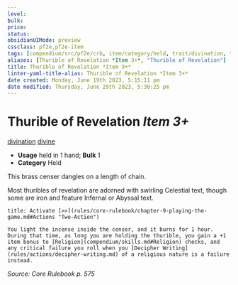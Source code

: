 ```yaml
---
level:
bulk:
price:
status:
obsidianUIMode: preview
cssclass: pf2e,pf2e-item
tags: [compendium/src/pf2e/crb, item/category/held, trait/divination, trait/divine]
aliases: [Thurible of Revelation *Item 3+*, "Thurible of Revelation"]
title: Thurible of Revelation *Item 3+*
linter-yaml-title-alias: Thurible of Revelation *Item 3+*
date created: Monday, June 19th 2023, 5:15:11 pm
date modified: Thursday, June 29th 2023, 5:30:25 pm
---
```


# Thurible of Revelation *Item 3+*

[divination](rules/traits/divination.md) [divine](rules/traits/divine.md)  

- **Usage** held in 1 hand; **Bulk** 1
- **Category** Held

This brass censer dangles on a length of chain.

Most thuribles of revelation are adorned with swirling Celestial text, though some are iron and feature Infernal or Abyssal text.

```ad-embed-ability
title: Activate [>>](rules/core-rulebook/chapter-9-playing-the-game.md#Actions "Two-Action")

You light the incense inside the censer, and it burns for 1 hour. During that time, as long you are holding the thurible, you gain a +1 item bonus to [Religion](compendium/skills.md#Religion) checks, and any critical failure you roll when you [Decipher Writing](rules/actions/decipher-writing.md) of a religious nature is a failure instead.
```

*Source: Core Rulebook p. 575*
